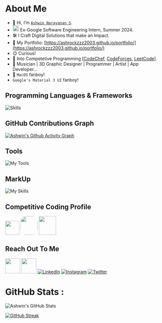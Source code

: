 # About Me

- 👋 Hi, I’m [`Ashwin Narayanan S`](https://ashrockzzz2003.github.io/portfolio/).
- <img src="https://avatars.githubusercontent.com/u/1342004?s=48&v=4" height="20" width="20" /> Ex-Google Software Engineering Intern, Summer 2024.
- 🛠 I Craft Digital Solutions that make an Impact.
- 👀 My Portfolio: [https://ashrockzzz2003.github.io/portfolio/](https://ashrockzzz2003.github.io/portfolio/)
- 😌 Curious!
- 👀 Into Competetive Programming [[CodeChef](https://www.codechef.com/users/ashrock_m13), [CodeForces](https://codeforces.com/profile/ashrock_m13), [LeetCode](https://leetcode.com/ashrockzzz2003/)].
- 🎼 Musician | 3D Graphic Designer | Programmer | Artist | App Developer...
- 🍎 `MacOS` fanboy!
- `Google's Material 3 UI` fanboy!


## Programming Languages & Frameworks

![Skills](https://skillicons.dev/icons?i=c,cpp,py,java,js,html,css,react,next,mysql,postgres,flutter,flask,sqlite,dart,tailwind,express,nodejs,nginx,materialui,regex,bash,solidity,haskell,django,vuejs,scala,go,kotlin,scss,angular,tensorflow,pytorch)


## GitHub Contributions Graph

[![Ashwin's Github Activity Graph](https://github-readme-activity-graph.vercel.app/graph?username=Ashrockzzz2003&theme=github-dark)](https://github.com/Ashrockzzz2003)

## Tools

![My Tools](https://skillicons.dev/icons?i=git,github,gitlab,androidstudio,linux,arduino,autocad,blender,bootstrap,codepen,firebase,ps,visualstudio,vscode,remix,wordpress,figma,eclipse,replit,postman,vim,aws,azure,raspberrypi,anaconda,windows,apple,gmail,linkedin,npm,redis,stackoverflow,sklearn,githubactions,discord)

## MarkUp

![My Skills](https://skillicons.dev/icons?i=md,html)

## Competitive Coding Profile

<a href="https://www.hackerrank.com/Ashrock_m13"><img height="45" width="45" src="https://user-images.githubusercontent.com/17762967/42728663-26ebdb04-87dd-11e8-928f-fb01479a2ce1.png"></a>
<a href="https://www.codechef.com/users/ashrock_m13" style="border-radius: 30%; height: 60px; width: 55px;"><img src="https://i.pinimg.com/originals/c5/d9/fc/c5d9fc1e18bcf039f464c2ab6cfb3eb6.jpg" style="border-radius: 30%; height: 60px; width: 55px;"></a>
<a href="https://codeforces.com/profile/ashrock_m13"><img src="https://play-lh.googleusercontent.com/zaldniLc2XTBhNlCDR4hcD5bcRYHZ56_lO0yA2Qu-cADShy1_HDWrICSvv0EPTX79WY" style="height: 60px; width: 55px;"></a>

## Reach Out To Me

<a href="https://ashrockzzz2003.github.io/portfolio/"><img height="48" width="48" src="https://i.imgur.com/ZpyKD6W.png" ></a>
<a href="mailto:ashrockzzz2003@gmail.com"><img height="48" width="48" src="https://i.ibb.co/vD0fmh5/iconizer-icons8-gmail.png" ></a>
<a href="https://www.linkedin.com/in/ashwin2003/">![LinkedIn](https://skillicons.dev/icons?i=linkedin)</a>
<a href="https://www.instagram.com/ashrock_m13/">![Instagram](https://skillicons.dev/icons?i=instagram)</a>
<a href="https://twitter.com/Ashwin66950013">![Twitter](https://skillicons.dev/icons?i=twitter)</a>


# GitHub Stats :

<!-- CUSTOM GITHUB README STATS HOSTED ON VERCEL -->
<!-- Domain: github-readme-stats-dga59piw8-ashrockzzz2003.vercel.app -->
![Ashwin's GitHub Stats](https://github-readme-stats-dga59piw8-ashrockzzz2003.vercel.app/api?username=Ashrockzzz2003&show_icons=true&theme=dark&hide_border=false)


 
[![GitHub Streak](https://github-readme-streak-stats.herokuapp.com?user=Ashrockzzz2003&theme=dark)](https://git.io/streak-stats)
